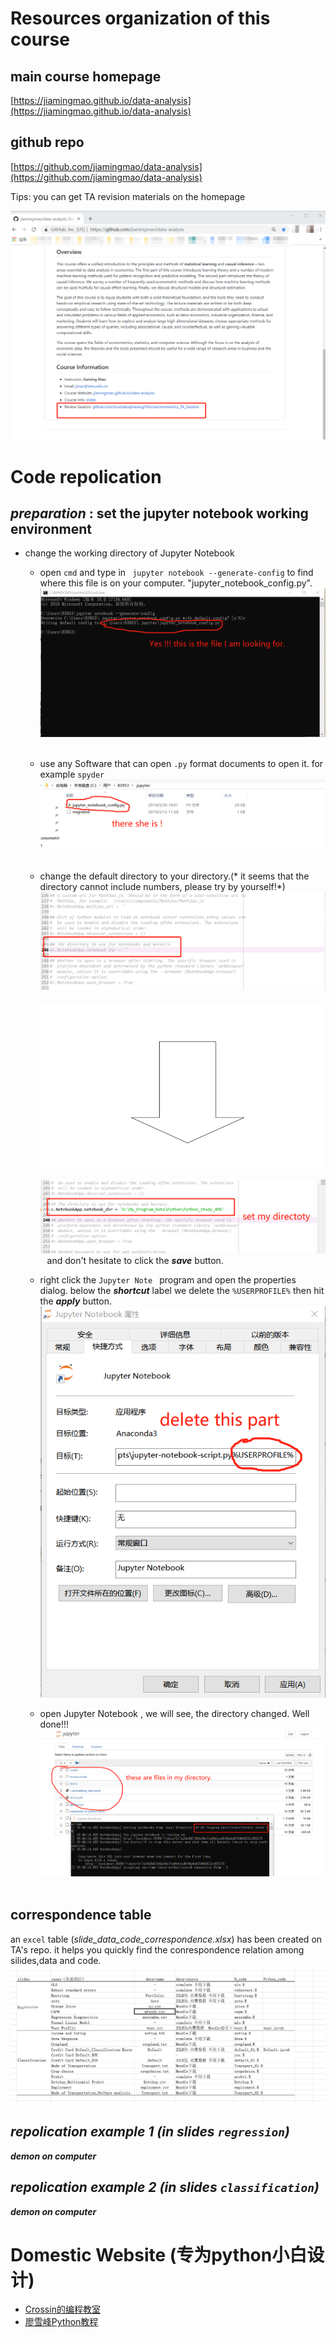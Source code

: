 

# Resources organization of this course

## main course homepage
[https://jiamingmao.github.io/data-analysis](https://jiamingmao.github.io/data-analysis)
## github repo
[https://github.com/jiamingmao/data-analysis](https://github.com/jiamingmao/data-analysis)

Tips: you can get TA revision materials on the homepage

![review](Figures/review.png)


# Code repolication
##  _preparation_ : set the jupyter notebook  working environment
- change the working directory of Jupyter Notebook
  - open `cmd` and type in ` jupyter notebook --generate-config` to find where this file is on your computer.  "jupyter_notebook_config.py".
&ensp;
    ![directory](Figures/directory.png)
&ensp;
  - use any Software that can open `.py` format documents to open it. for example `spyder`
&ensp;
    ![root](Figures/root.png)
&ensp;
  - change the default directory to your directory.(* it seems that the directory cannot include numbers, please try by yourself!*)
&ensp;
    ![change_before](Figures/change1.png)
&ensp;
    ![arrow](Figures/arrow.png)

    ![change_after](Figures/change2.png)
&ensp;
    and don't hesitate to click the ***save*** button.
  - right click the `Jupyter Note ` program  and open the  properties dialog. below the ***shortcut*** label we delete the `%USERPROFILE%`  then hit the ***apply*** button.
&ensp;
     ![property](Figures/property.png)

  - open Jupyter Notebook , we will see, the directory changed. Well done!!!
&ensp;
     ![interface](Figures/reopen.png)
&ensp;

##  correspondence table
an `excel` table (*slide_data_code_correspondence.xlsx*) has been created on TA's repo. it helps you  quickly find the conrespondence relation among silides,data and code.
&ensp;
     ![table](Figures/table.png)

##  _repolication example 1 (in slides `regression`)_
 ***demon on computer***

##  _repolication example 2 (in slides `classification`)_
 ***demon on computer***

 # Domestic Website (专为python小白设计)
 - [Crossin的编程教室](https://crossincode.com/home/)
 - [廖雪峰Python教程](https://www.liaoxuefeng.com/)
